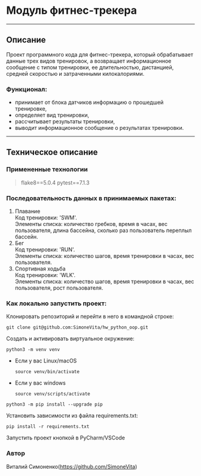 # Модуль фитнес-трекера
_________________________________________________
## Описание
Проект программного кода для фитнес-трекера, который обрабатывает данные трех видов тренировок, а возвращает информационное сообщение с типом тренировки, ее длительностью, дистанцией, средней скоростью и затраченными килокалориями.

### Функционал:

- принимает от блока датчиков информацию о прошедшей тренировке,
- определяет вид тренировки,
- рассчитывает результаты тренировки,
- выводит информационное сообщение о результатах тренировки.
 
_____________________________________________________

## Техническое описание

### Примененные технологии
> flake8==5.0.4
> pytest==7.1.3

### Последовательность данных в принимаемых пакетах:
1) Плавание\
Код тренировки: 'SWM'.\
Элементы списка: количество гребков, время в часах, вес пользователя, длина бассейна, сколько раз пользователь переплыл бассейн.
2) Бег\
Код тренировки: 'RUN'.\
Элементы списка: количество шагов, время тренировки в часах, вес пользователя.
4) Спортивная ходьба\
Код тренировки: 'WLK'.\
Элементы списка: количество шагов, время тренировки в часах, вес пользователя, рост пользователя.

### Как локально запустить проект:
Клонировать репозиторий и перейти в него в командной строке:

```
git clone git@github.com:SimoneVita/hw_python_oop.git
```

Cоздать и активировать виртуальное окружение:

```
python3 -m venv venv
```

* Если у вас Linux/macOS

    ```
    source venv/bin/activate 
    ```

* Если у вас windows

    ```
    source venv/scripts/activate
    ```

```
python3 -m pip install --upgrade pip
```

Установить зависимости из файла requirements.txt:

```
pip install -r requirements.txt
```

Запустить проект кнопкой в PyCharm/VSCode


### Автор
Виталий Симоненко(https://github.com/SimoneVita)
